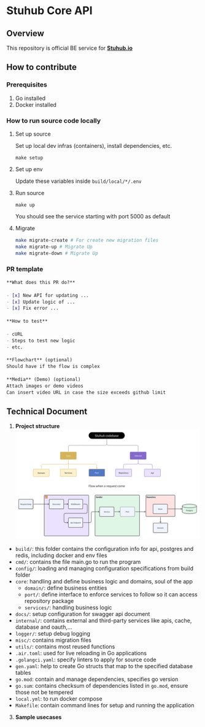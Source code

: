 # Stuhub Core API
<!-- <p align="center">
  <img src="https://img.shields.io/badge/golang-1.18-blue" />
  <img src="https://img.shields.io/badge/strategy-gitflow-%23561D25" />
  <a href="https://github.com/consolelabs/mochi-api/blob/main/LICENSE">
    <img src="https://img.shields.io/badge/license-GNU-blue" />
  </a>
  <a href="https://discord.gg/DMVyp5Fr8Q">
  <img src="https://img.shields.io/github/issues-pr-raw/consolelabs/mochi-api" />
  <img src="https://img.shields.io/github/contributors/consolelabs/mochi-api" />
  <img src="https://img.shields.io/badge/we%20love-contributors-yellowgreen" />
  <a href="https://twitter.com/getmochi_bot">
  <img src="https://img.shields.io/twitter/follow/getmochi_bot?style=social" />
  </a>
</p> -->

## Overview

This repository is official BE service for **[Stuhub.io](https://stuhub-web-dev.vercel.app/)**

## How to contribute

### Prerequisites

1. Go installed
2. Docker installed

### How to run source code locally

1. Set up source

   Set up local dev infras (containers), install dependencies, etc.
   ```
   make setup
   ```

2. Set up env

   Update these variables inside `build/local/*/.env`

3. Run source

   ```
   make up
   ```

   You should see the service starting with port 5000 as default

4. Migrate

   ```bash
   make migrate-create # For create new migration files
   make migrate-up # Migrate Up
   make migrate-down # Migrate Up
   ```

<!-- ### How to work on a TODO

1. Feel free to pick any TODO for you from [Board View](https://www.notion.so/2b9be3fffef74705830ad77058e35c95) → Mochi → Backlog\*\*
2. **Assign** that item to your account
3. Remember to update item’s **status** based on your working progress
   - `Backlog`: not started yet
   - `In Progress`: still working on
   - `In Review`: Task done = PR has been merged to `develop` branch at least
   - `Completed`: Confirmation from the team that the TODO is completely finished
4. When switching your TODO to `In Review`, remember to fill these in
 -->

### PR template

```markdown
**What does this PR do?**

- [x] New API for updating ...
- [x] Update logic of ...
- [x] Fix error ...

**How to test**

- cURL
- Steps to test new logic
- etc.

**Flowchart** (optional)
Should have if the flow is complex

**Media** (Demo) (optional)
Attach images or demo videos
Can insert video URL in case the size exceeds github limit
```

## Technical Document

1. **Project structure**
![alt text](image.png)
- `build/`: this folder contains the configuration info for api, postgres and redis, including docker and env files
- `cmd/`: contains the file main.go to run the program
- `config/`: loading and managing configuration specifications from build folder
- `core`: handling and define business logic and domains, soul of the app
   - `domain/`: define business entities
   - `port/`: define interface to enforce services to follow so it can access repository package
   - `services/`: handling business logic 
- `docs/`: setup configuration for swagger api document
- `internal/`: contains external and third-party services like apis, cache, database and oauth,...
- `logger/`: setup debug logging
- `misc/`: contains migration files
- `utils/`: contains most reused functions
- `.air.toml`: used for live reloading in Go applications
- `.golangci.yaml`: specify linters to apply for source code
- `gen.yaml`: help to create Go structs that map to the specified database tables
- `go.mod`: contain and manage dependencies, specifies go version
- `go.sum`: contains checksum of dependencies listed in `go.mod`, ensure those not be tempered
- `local.yml`: to run docker compose
- `Makefile`: contain command lines for setup and running the application
<!-- 
.
- `cmd/` this folder contains the main application entry point files for the project
  - `server/main.go`: Containing init function `main()` of the service. This function will be executed when we run `make dev`
  - Other `main.go` files (e.g. `fetch-discord-users/main.go`): Entry points to execute some functional jobs. k8s Cronjob will be set up to execute these jobs schedually
- `docs/`: contains Swagger documentation files generated by [swaggo](https://github.com/swaggo/swag)
- `migrations/`: contains seeds and SQL migration files
  - `schemas/`: contains DB schema migration files
  - `seed/`: contains seed files which will initialize DB with sets of dummy data
  - `test-seed/`: also seed files but for test DB
- `pkg/`: contains core source code of service
  - `cache/`: caching initial and functional methods
  - `chain/`: crypto chains’ initial and functional methods
  - `config/`: contains configs loaded from `.env`
  - `constants/`: constant variables
  - `discordwallet/`: methods to initialize & interact with crypto’s wallets (managed by Mochi)
  - `handler/`: handling API requests
  - `entities/`: where mainly core business logic happens, invoked by `handler` and `cmd`
  - `job/`: contains initial and `Run()` as execution functions. These are invoked by `main()` from `main.go` files (except `server/main.go`)
  - `logger/`: logging initial and functional methods
  - `model/`: DB model structs
  - `repo/`: data access layer, contains DB CRUD operations (see [gorm](https://gorm.io/))
  - `request/` & `response/`: API request & response models
  - `routes/`: API routing (see [gin](https://github.com/gin-gonic/gin))
  - `services/`: contains interaction with external services (coingecko API, binance API, etc.)
  - `util/`: utility methods
 -->

3. **Sample usecases**
<!-- 
   1. Create new API
      - Check out file `/pkg/routes/v1.go` and explore the code flow to see how to create and handle an API
      - Remember to annotate handler functions with [swaggo](https://github.com/swaggo/swag). Then run `make gen-swagger` to generate Swagger documentations
   2. New DB migration

      Check out `.sql` files under `/migrations` to write a valid schema migration / seed file

      - To apply new migration files, run `make migrate-up`
      - To apply seed files, run `make seed-db`
      - To apply new migration files for test DB, run `make migrate-test`

      **Note:** remember to run these 2 every time you pulling new code

      ```
      make migrate-up
      make migrate-test
      ```

   3. DB repositories

      Check out dirs under `/pkg/repo`
      **Note:** remember to run `make gen-mock` to generate mocks for new `store` file -->
